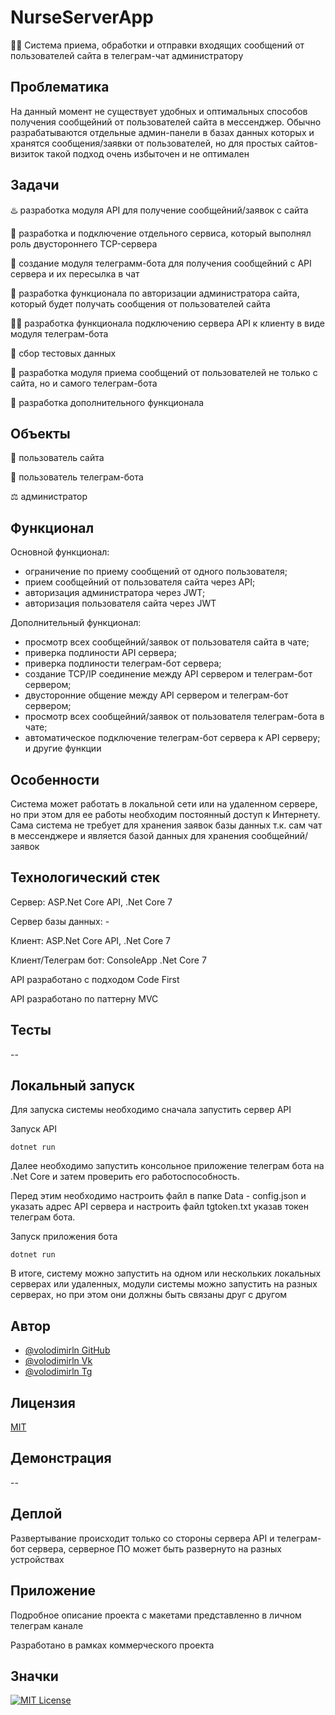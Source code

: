 # NurseServerApp

👩‍💻 Система приема, обработки и отправки входящих сообщений от пользователей сайта в телеграм-чат администратору

## Проблематика
На данный момент не существует удобных и оптимальных способов получения сообщейний от пользователей сайта в мессенджер. Обычно разрабатываются отдельные админ-панели в базах данных которых и хранятся сообщения/заявки от пользователей, но для простых сайтов-визиток такой подход очень избыточен и не оптимален

## Задачи

♨️ разработка модуля API для получение сообщейний/заявок с сайта

 📂 разработка и подключение отдельного сервиса, который выполнял роль двустороннего TCP-сервера

 🔗 создание модуля телеграмм-бота для получения сообщейний с API сервера и их пересылка в чат

🧂 разработка функционала по авторизации администратора сайта, который будет получать сообщения от пользователей сайта

 🐕‍🦺 разработка функционала подключению сервера API к клиенту в виде модуля телеграм-бота

🧪 сбор тестовых данных

🤖 разработка модуля приема сообщений от пользователей не только с сайта, но и самого телеграм-бота

🏃 разработка дополнительного функционала

## Объекты

👨 пользователь сайта

💼 пользователь телеграм-бота

⚖️ администратор


## Функционал

Основной функционал:
- ограничение по приему сообщений от одного пользователя;
- прием сообщейний от пользователя сайта через API;
- авторизация администратора через JWT;
- авторизация пользователя сайта через JWT

Дополнительный функционал:
- просмотр всех сообщейний/заявок от пользователя сайта в чате;
- приверка подлиности API сервера;
- приверка подлиности телеграм-бот сервера;
- создание TCP/IP соединение между API сервером и телеграм-бот сервером;
- двусторонние общение между API сервером и телеграм-бот сервером;
- просмотр всех сообщейний/заявок от пользователя телеграм-бота в чате;
- автоматическое подключение телеграм-бот сервера к API серверу;
и другие функции

## Особенности

Система может работать в локальной сети или на удаленном сервере, но при этом для ее работы необходим постоянный доступ к Интернету. Сама система не требует для хранения заявок базы данных т.к. сам чат в мессенджере и является базой данных для хранения сообщейний/заявок

## Технологический стек

Сервер: ASP.Net Core API, .Net Core 7

Сервер базы данных: -

Клиент: ASP.Net Core API, .Net Core 7

Клиент/Телеграм бот: ConsoleApp .Net Core 7

API разработано с подходом Code First

API разработано по паттерну MVC

## Тесты

--

## Локальный запуск

Для запуска системы необходимо сначала запустить сервер API

Запуск API

```dotnet run```

Далее необходимо запустить консольное приложение телеграм бота на .Net Core и затем проверить его работоспособность.

Перед этим необходимо настроить файл в папке Data -  config.json и указать адрес API сервера и настроить файл tgtoken.txt указав токен телеграм бота.

Запуск приложения бота

```dotnet run```

В итоге, систему  можно запустить на одном или нескольких локальных серверах или удаленных, модули системы можно запустить на разных серверах, но при этом они должны быть связаны друг с другом

## Автор
- [@volodimirln GitHub](https://github.com/volodimirln)
- [@volodimirln Vk](https://vk.com/volodimirln)
- [@volodimirln Tg](https://t.me/volodimirln)

## Лицензия

[MIT](https://choosealicense.com/licenses/mit/)


## Демонстрация

--

## Деплой

Развертывание происходит только со стороны сервера API и телеграм-бот сервера, серверное ПО может быть развернуто на разных устройствах

## Приложение

Подробное описание проекта с макетами представленно в личном телеграм канале


Разработано в рамках коммерческого проекта


## Значки

[![MIT License](https://img.shields.io/badge/License-MIT-green.svg)](https://choosealicense.com/licenses/mit/)
